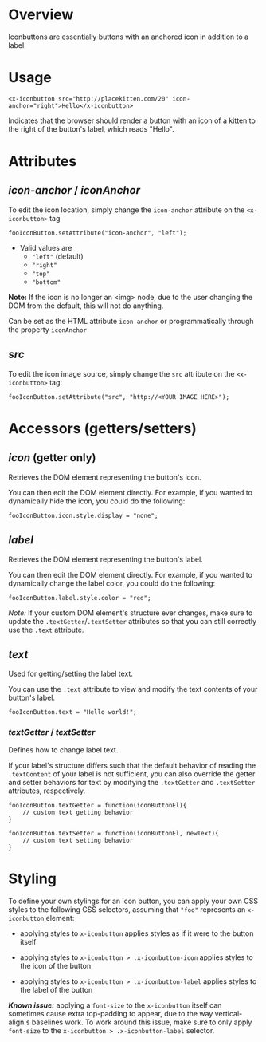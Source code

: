 # Overview

Iconbuttons are essentially buttons with an anchored icon in addition to a label.

# Usage

    <x-iconbutton src="http://placekitten.com/20" icon-anchor="right">Hello</x-iconbutton>
    
Indicates that the browser should render a button with an icon of a kitten to the right of the
button's label, which reads "Hello".


# Attributes

## ___icon-anchor___ / ___iconAnchor___
To edit the icon location, simply change the `icon-anchor` attribute on the `<x-iconbutton>` tag

    fooIconButton.setAttribute("icon-anchor", "left");

- Valid values are
    - `"left"` (default)
    - `"right"`
    - `"top"`
    - `"bottom"`    
    
__Note:__ If the icon is no longer an &lt;img&gt; node, due to the user changing the DOM from the default, this will not do anything.

Can be set as the HTML attribute `icon-anchor` or programmatically through the property `iconAnchor` 

## ___src___
To edit the icon image source, simply change the `src` attribute on the `<x-iconbutton>` tag:

    fooIconButton.setAttribute("src", "http://<YOUR IMAGE HERE>");
    

# Accessors (getters/setters)

## ___icon___ (getter only)

Retrieves the DOM element representing the button's icon.
    
You can then edit the DOM element directly. For example, if you wanted to dynamically hide
the icon, you could do the following:

    fooIconButton.icon.style.display = "none";
    

## ___label___

Retrieves the DOM element representing the button's label.

You can then edit the DOM element directly. For example, if you wanted to dynamically change the label
color, you could do the following:

    fooIconButton.label.style.color = "red";
    
_Note:_ If your custom DOM element's structure ever changes, make sure to update the `.textGetter`/`.textSetter` attributes so that you can still correctly use the `.text` attribute.
    
## ___text___
Used for getting/setting the label text.

You can use the `.text` attribute to view and modify the text contents of your button's label.

    fooIconButton.text = "Hello world!";
   
### ___textGetter___ / ___textSetter___

Defines how to change label text.

If your label's structure differs such that the default behavior of reading the `.textContent` of your label is not sufficient, you can also
override the getter and setter behaviors for text by modifying the `.textGetter` and `.textSetter` attributes, respectively.

    fooIconButton.textGetter = function(iconButtonEl){
        // custom text getting behavior
    }
    
    fooIconButton.textSetter = function(iconButtonEl, newText){
        // custom text setting behavior
    }

    
# Styling

To define your own stylings for an icon button, you can apply your own CSS styles to
the following CSS selectors, assuming that `"foo"` represents an `x-iconbutton` element:

* applying styles to `x-iconbutton` applies styles as if it were to the button itself

* applying styles to `x-iconbutton > .x-iconbutton-icon` applies styles to the icon of the
  button

* applying styles to `x-iconbutton > .x-iconbutton-label` applies styles to the label of the
  button

***Known issue:*** applying a `font-size` to the `x-iconbutton` itself can sometimes cause extra top-padding to appear, due to the way vertical-align's baselines work. To work around this issue, make sure to only apply `font-size` to the `x-iconbutton > .x-iconbutton-label` selector.
